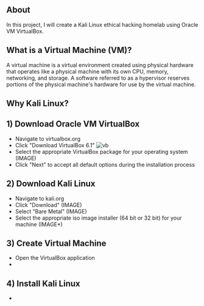 ## About

In this project, I will create a Kali Linux ethical hacking homelab using Oracle VM VirtualBox.

## What is a Virtual Machine (VM)?

A virtual machine is a virtual environment created using physical hardware that operates like a physical machine with its own CPU, memory, networking, and storage. A software referred to as a hypervisor reserves portions of the physical machine's hardware for use by the virtual machine. 

## Why Kali Linux?



## 1) Download Oracle VM VirtualBox

- Navigate to virtualbox.org 
- Click "Download VirtualBox 6.1"
![vb](vb.png)
- Select the appropriate VirtualBox package for your operating system
(IMAGE)
- Click "Next" to accept all default options during the installation process

## 2) Download Kali Linux

- Navigate to kali.org
- Click "Download"
(IMAGE)
- Select "Bare Metal" 
(IMAGE)
- Select the appropriate iso image installer (64 bit or 32 bit) for your machine
(IMAGE*)

## 3) Create Virtual Machine 

- Open the VirtualBox application
- 

## 4) Install Kali Linux 

-
